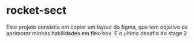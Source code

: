 # rocket-sect
Este projeto consistia em copiar um layout do figma, que tem objetivo de aprimorar minhas habilidades em flex-box. É o ultimo desafio do stage 2
